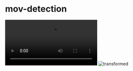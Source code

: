 # mov-detection

![original](https://videos.pexels.com/video-files/31387378/13392869_1080_1920_60fps.mp4)
![transformed](./video/demo.gif)
